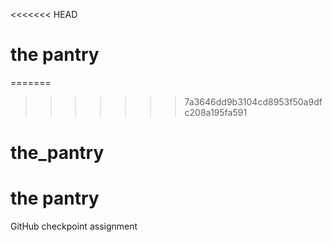 <<<<<<< HEAD
# the pantry
=======
>>>>>>> 7a3646dd9b3104cd8953f50a9dfc208a195fa591
# the_pantry
# the pantry
GitHub checkpoint assignment
